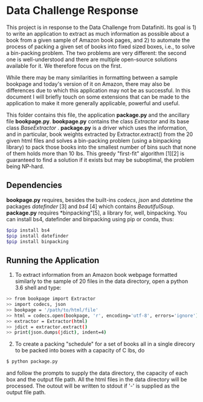 # Data Challenge Response
This project is in response to the Data Challenge from Datafiniti. Its goal is 1) to write an application to extract as much information as possible about a book from a given sample of Amazon book pages, and 2) to automate the process of packing a given set of books into fixed sized boxes, i.e., to solve a bin-packing problem. The two problems are very different: the second one is well-understood and there are multiple open-source solutions available for it. We therefore focus on the first. 

While there may be many similarities in formatting between a sample bookpage and today's version of it on Amazon, there may also be differences due to which this application may not be as  successful. In this document I will briefly touch on some extensions that can be made to the application to make it more generally applicable, powerful and useful.

This folder contains this file, the application **package.py** and the ancillary file **bookpage.py**.
**bookpage.py** contains the class *Extractor* and its base class *BaseExtractor*  .
**package.py** is a driver which uses the information, and in particular, book weights extracted by Extractor.extract() from the 20 given html files and solves a bin-packing problem (using a binpacking library) to pack those books into the smallest number of bins such that none of them holds more than 10 lbs. This greedy "first-fit" algorithm [1][2] is guaranteed to find a solution if it exists but may be suboptimal, the problem being NP-hard.

## Dependencies
**bookpage.py** requires, besides the built-ins *codecs*, *json* and *datetime* the packages *datefinder* [3] and *bs4* [4] which contains *BeautifulSoup*. **package.py** requires *binpacking"[5], a library for, well, binpacking. You can install bs4, datefinder and binpacking using pip or conda, thus:
```sh
$pip install bs4
$pip install datefinder
$pip install binpacking
```
## Running the Application
1. To extract information from an Amazon book webpage formatted similarly to the sample of 20 files in the data directory, open a python 3.6 shell and type:
```sh
>> from bookpage import Extractor
>> import codecs, json
>> bookpage = '/path/to/html/file'
>> html = codecs.open(bookpage, 'r', encoding='utf-8', errors='ignore')
>> extractor = Extractor(html)
>> jdict = extractor.extract() 
>> print(json.dumps(jdict), indent=4)
```
2. To create a packing "schedule" for a set of books all in a single direcory to be packed into boxes with a capacity of C lbs, do
```sh
$ python package.py 
```
and follow the prompts to supply the data directory, the capacity of each box and the output file path. All the html files in the data directory will be processed.
The outout will be written to stdout if '-' is supplied as the output file path.
